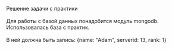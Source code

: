 Решение задачи с практики<br>
<br>
Для работы с базой данных понадобится модуль mongodb.<br>
Использовалась база с практик.<br>
<br>
В ней должна быть запись: {name: "Adam", serverid: 13, rank: 1}<br>
<br>
